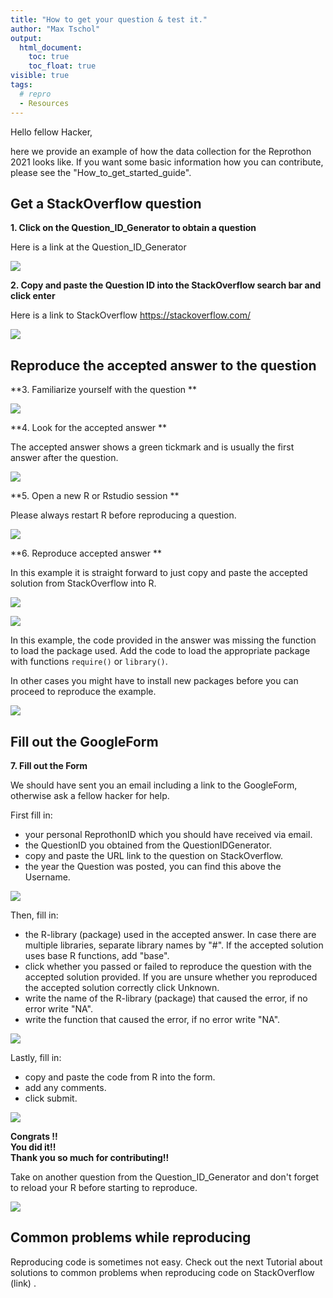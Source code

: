 ```yaml
---
title: "How to get your question & test it."
author: "Max Tschol"
output:
  html_document:
    toc: true
    toc_float: true
visible: true
tags:
  # repro
  - Resources
---
```


Hello fellow Hacker,  

here we provide an example of how the data collection for the Reprothon 2021 looks like. If you want some basic information how you can contribute, please see the "How_to_get_started_guide".


## Get a StackOverflow question

**1. Click on the Question_ID_Generator to obtain a question**  

Here is a link at the Question_ID_Generator

<p align=centre>
<img src="../images/confused_cat1.jpg">
</p>

**2. Copy and paste the Question ID into the StackOverflow search bar and click enter**  

Here is a link to StackOverflow https://stackoverflow.com/


<p align=centre>
<img src="../images/stack_example2.png">
</p>

## Reproduce the accepted answer to the question

**3. Familiarize yourself with the question **  

<p align=centre>
<img src="../images/stack_example3.png">
</p>

**4. Look for the accepted answer **  

The accepted answer shows a green tickmark and is usually the first answer after the question.

<p align=centre>
<img src="../images/stack_example4.png">
</p>

**5. Open a new R or Rstudio session **  

Please always restart R before reproducing a question.

<p align=centre>
<img src="../images/open_r.png">
</p>

**6. Reproduce accepted answer **  

In this example it is straight forward to just copy and paste the accepted solution from StackOverflow into R.

<p align=centre>
<img src="../images/copy_paste_stack.png">
</p>

<p align=centre>
<img src="../images/copy_paste_stack_r.png">
</p>

In this example, the code provided in the answer was missing the function to load the package used. Add the code to load the appropriate package with functions `require()` or `library()`.

In other cases you might have to install new packages before you can proceed to reproduce the example.

<p align=centre>
<img src="../images/r_pass.png">
</p>


## Fill out the GoogleForm 

**7. Fill out the Form**  

We should have sent you an email including a link to the GoogleForm, otherwise ask a fellow hacker for help.  

First fill in:  
- your personal ReprothonID which you should have received via email.   
- the QuestionID you obtained from the QuestionIDGenerator.  
- copy and paste the URL link to the question on StackOverflow.  
- the year the Question was posted, you can find this above the Username.  

<p align=centre>
<img src="../images/fill_gform1.png">
</p>


Then, fill in:  
- the R-library (package) used in the accepted answer. In case there are multiple libraries, separate library names by "#". If the accepted solution uses base R functions, add "base".  
- click whether you passed or failed to reproduce the question with the accepted solution provided. If you are unsure whether you reproduced the accepted solution correctly click Unknown.  
- write the name of the R-library (package) that caused the error, if no error write "NA".  
- write the function that caused the error, if no error write "NA".  

<p align=centre>
<img src="../images/fill_gform2.png">
</p>


Lastly, fill in:   
- copy and paste the code from R into the form.  
- add any comments.  
- click submit.  
 
 
<p align=centre>
<img src="../images/fill_gform3.png">
</p>


**Congrats !!**  
**You did it!!**  
**Thank you so much for contributing!!**   

Take on another question from the Question_ID_Generator and don't forget to reload your R before starting to reproduce.  

<p align=centre>
<img src="../images/submit2.png">
</p>

## Common problems while reproducing  

Reproducing code is sometimes not easy. Check out the next Tutorial about solutions to common problems when reproducing code on StackOverflow (link) .  
